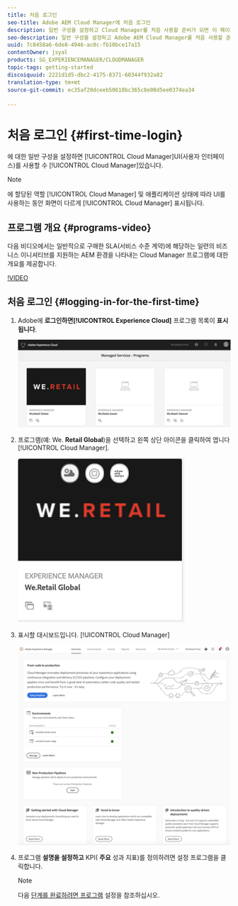 ```yaml
---
title: 처음 로그인
seo-title: Adobe AEM Cloud Manager에 처음 로그인
description: 일반 구성을 설정하고 Cloud Manager를 처음 사용할 준비가 되면 이 페이지를 따르십시오.
seo-description: 일반 구성을 설정하고 Adobe AEM Cloud Manager를 처음 사용할 준비가 되면 이 페이지를 따르십시오.
uuid: 7c8458a6-6de8-4946-ac0c-fb10bce17a15
contentOwner: jsyal
products: SG_EXPERIENCEMANAGER/CLOUDMANAGER
topic-tags: getting-started
discoiquuid: 2221d1d5-dbc2-4175-8371-60344f932a82
translation-type: tm+mt
source-git-commit: ec35af20dceeb50610bc365c8e00d5ee0374ea34

---
```



# 처음 로그인 {#first-time-login}

에 대한 일반 구성을 설정하면 [!UICONTROL Cloud Manager]UI(사용자 인터페이스)를 사용할 수 [!UICONTROL Cloud Manager]있습니다.

>[!NOTE]
>
>에 할당된 역할 [!UICONTROL Cloud Manager] 및 애플리케이션 상태에 따라 UI를 사용하는 동안 화면이 다르게 [!UICONTROL Cloud Manager] 표시됩니다.

## 프로그램 개요 {#programs-video}

다음 비디오에서는 일반적으로 구매한 SLA(서비스 수준 계약)에 해당하는 일련의 비즈니스 이니셔티브를 지원하는 AEM 환경을 나타내는 Cloud Manager 프로그램에 대한 개요를 제공합니다.


[!VIDEO](https://video.tv.adobe.com/v/26313/?quality=12&captions=kor)


## 처음 로그인 {#logging-in-for-the-first-time}

1. Adobe에 **로그인하면[!UICONTROL Experience Cloud]** 프로그램 목록이 **표시됩니다**.

   ![](assets/screen_shot_2018-06-04at120643pm.png)

1. 프로그램(예: We. **Retail Global**)을 선택하고 왼쪽 상단 아이콘을 클릭하여 엽니다 [!UICONTROL Cloud Manager].

   ![](assets/screen_shot_2018-06-04at12611pm.png)

1. 표시할 대시보드입니다. [!UICONTROL Cloud Manager]

   ![](assets/FirstLogin1.png)

1. 프로그램 **설명을 설정하고** KPI( **주요** 성과 지표)를 정의하려면 설정 프로그램을 클릭합니다.

   >[!NOTE]
   >
   >다음 [단계를 완료하려면 프로그램](https://helpx.adobe.com/experience-manager/cloud-manager/using/setting-up-program.html) 설정을 참조하십시오.